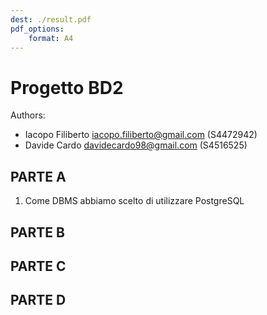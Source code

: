 ```yaml
---
dest: ./result.pdf
pdf_options:
    format: A4
---
```


# Progetto BD2
Authors:
* Iacopo Filiberto <iacopo.filiberto@gmail.com> (S4472942)
* Davide Cardo <davidecardo98@gmail.com> (S4516525)

## PARTE A
1) Come DBMS abbiamo scelto di utilizzare PostgreSQL

## PARTE B
## PARTE C
## PARTE D
